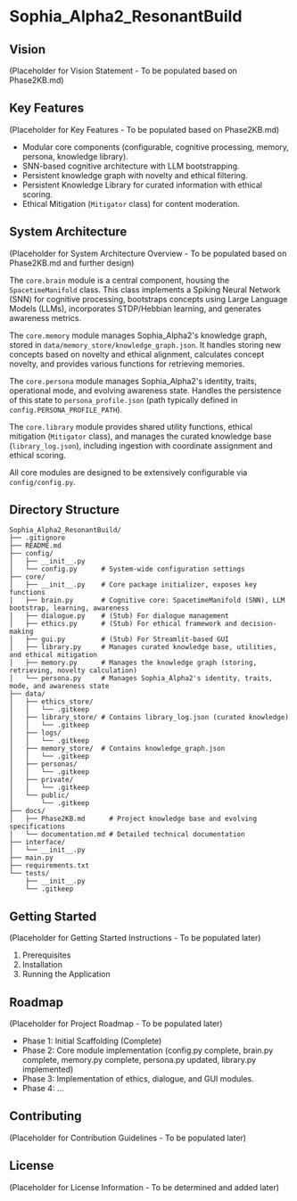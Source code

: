 # Sophia_Alpha2_ResonantBuild

## Vision
(Placeholder for Vision Statement - To be populated based on Phase2KB.md)

## Key Features
(Placeholder for Key Features - To be populated based on Phase2KB.md)
*   Modular core components (configurable, cognitive processing, memory, persona, knowledge library).
*   SNN-based cognitive architecture with LLM bootstrapping.
*   Persistent knowledge graph with novelty and ethical filtering.
*   Persistent Knowledge Library for curated information with ethical scoring.
*   Ethical Mitigation (`Mitigator` class) for content moderation.

## System Architecture
(Placeholder for System Architecture Overview - To be populated based on Phase2KB.md and further design)

The `core.brain` module is a central component, housing the `SpacetimeManifold` class. This class implements a Spiking Neural Network (SNN) for cognitive processing, bootstraps concepts using Large Language Models (LLMs), incorporates STDP/Hebbian learning, and generates awareness metrics.

The `core.memory` module manages Sophia_Alpha2's knowledge graph, stored in `data/memory_store/knowledge_graph.json`. It handles storing new concepts based on novelty and ethical alignment, calculates concept novelty, and provides various functions for retrieving memories.

The `core.persona` module manages Sophia_Alpha2's identity, traits, operational mode, and evolving awareness state. Handles the persistence of this state to `persona_profile.json` (path typically defined in `config.PERSONA_PROFILE_PATH`).

The `core.library` module provides shared utility functions, ethical mitigation (`Mitigator` class), and manages the curated knowledge base (`library_log.json`), including ingestion with coordinate assignment and ethical scoring.

All core modules are designed to be extensively configurable via `config/config.py`.

## Directory Structure
```
Sophia_Alpha2_ResonantBuild/
├── .gitignore
├── README.md
├── config/
│   ├── __init__.py
│   └── config.py      # System-wide configuration settings
├── core/
│   ├── __init__.py    # Core package initializer, exposes key functions
│   ├── brain.py       # Cognitive core: SpacetimeManifold (SNN), LLM bootstrap, learning, awareness
│   ├── dialogue.py    # (Stub) For dialogue management
│   ├── ethics.py      # (Stub) For ethical framework and decision-making
│   ├── gui.py         # (Stub) For Streamlit-based GUI
│   ├── library.py     # Manages curated knowledge base, utilities, and ethical mitigation
│   ├── memory.py      # Manages the knowledge graph (storing, retrieving, novelty calculation)
│   └── persona.py     # Manages Sophia_Alpha2's identity, traits, mode, and awareness state
├── data/
│   ├── ethics_store/
│   │   └── .gitkeep
│   ├── library_store/ # Contains library_log.json (curated knowledge)
│   │   └── .gitkeep
│   ├── logs/
│   │   └── .gitkeep
│   ├── memory_store/  # Contains knowledge_graph.json
│   │   └── .gitkeep
│   ├── personas/
│   │   └── .gitkeep
│   ├── private/
│   │   └── .gitkeep
│   └── public/
│       └── .gitkeep
├── docs/
│   ├── Phase2KB.md      # Project knowledge base and evolving specifications
│   └── documentation.md # Detailed technical documentation
├── interface/
│   └── __init__.py
├── main.py
├── requirements.txt
└── tests/
    ├── __init__.py
    └── .gitkeep
```

## Getting Started
(Placeholder for Getting Started Instructions - To be populated later)
1.  Prerequisites
2.  Installation
3.  Running the Application

## Roadmap
(Placeholder for Project Roadmap - To be populated later)
*   Phase 1: Initial Scaffolding (Complete)
*   Phase 2: Core module implementation (config.py complete, brain.py complete, memory.py complete, persona.py updated, library.py implemented)
*   Phase 3: Implementation of ethics, dialogue, and GUI modules.
*   Phase 4: ...

## Contributing
(Placeholder for Contribution Guidelines - To be populated later)

## License
(Placeholder for License Information - To be determined and added later)

